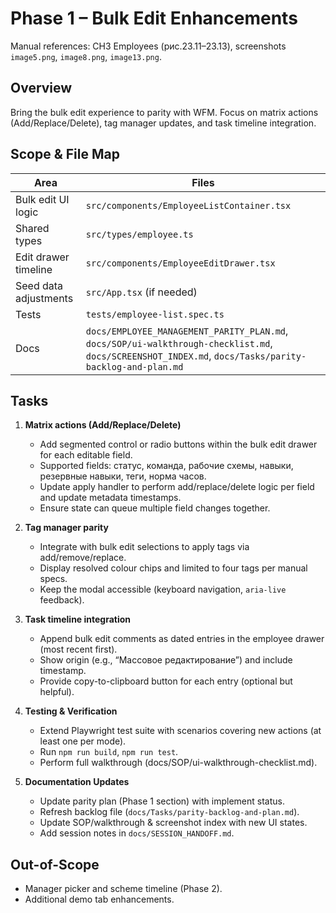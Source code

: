 # Phase 1 – Bulk Edit Enhancements

Manual references: CH3 Employees (рис.23.11–23.13), screenshots `image5.png`, `image8.png`, `image13.png`.

## Overview
Bring the bulk edit experience to parity with WFM. Focus on matrix actions (Add/Replace/Delete), tag manager updates, and task timeline integration.

## Scope & File Map
| Area | Files |
| --- | --- |
| Bulk edit UI logic | `src/components/EmployeeListContainer.tsx` |
| Shared types | `src/types/employee.ts` |
| Edit drawer timeline | `src/components/EmployeeEditDrawer.tsx` |
| Seed data adjustments | `src/App.tsx` (if needed) |
| Tests | `tests/employee-list.spec.ts` |
| Docs | `docs/EMPLOYEE_MANAGEMENT_PARITY_PLAN.md`, `docs/SOP/ui-walkthrough-checklist.md`, `docs/SCREENSHOT_INDEX.md`, `docs/Tasks/parity-backlog-and-plan.md` |

## Tasks
1. **Matrix actions (Add/Replace/Delete)**
   - Add segmented control or radio buttons within the bulk edit drawer for each editable field.
   - Supported fields: статус, команда, рабочие схемы, навыки, резервные навыки, теги, норма часов.
   - Update apply handler to perform add/replace/delete logic per field and update metadata timestamps.
   - Ensure state can queue multiple field changes together.

2. **Tag manager parity**
   - Integrate with bulk edit selections to apply tags via add/remove/replace.
   - Display resolved colour chips and limited to four tags per manual specs.
   - Keep the modal accessible (keyboard navigation, `aria-live` feedback).

3. **Task timeline integration**
   - Append bulk edit comments as dated entries in the employee drawer (most recent first).
   - Show origin (e.g., “Массовое редактирование”) and include timestamp.
   - Provide copy-to-clipboard button for each entry (optional but helpful).

4. **Testing & Verification**
   - Extend Playwright test suite with scenarios covering new actions (at least one per mode).
   - Run `npm run build`, `npm run test`.
   - Perform full walkthrough (docs/SOP/ui-walkthrough-checklist.md).

5. **Documentation Updates**
   - Update parity plan (Phase 1 section) with implement status.
   - Refresh backlog file (`docs/Tasks/parity-backlog-and-plan.md`).
   - Update SOP/walkthrough & screenshot index with new UI states.
   - Add session notes in `docs/SESSION_HANDOFF.md`.

## Out-of-Scope
- Manager picker and scheme timeline (Phase 2).
- Additional demo tab enhancements.

